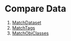 # Compare Data

1. [MatchDataset](001_match_datasets/README.md)
2. [MatchTags](002_match_tags/README.md)
3. [MatchObjClasses](003_match_obj_classes/README.md)

